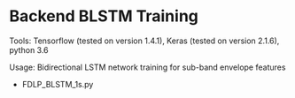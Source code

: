 # Backend BLSTM Training

Tools: Tensorflow (tested on version 1.4.1), Keras (tested on version 2.1.6), python 3.6

Usage: Bidirectional LSTM network training for sub-band envelope features

* FDLP_BLSTM_1s.py

